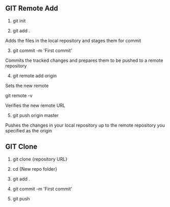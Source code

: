 
## GIT Remote Add 

1. git init

2. git add .

Adds the files in the local repository and stages them for commit

3. git commit -m 'First commit'
  
Commits the tracked changes and prepares them to be pushed to a remote repository

4. git remote add origin <remote repository URL>

Sets the new remote

git remote -v

Verifies the new remote URL

5. git push origin master

Pushes the changes in your local repository up to the remote repository you specified as the origin

## GIT Clone 

1. git clone {repository URL}

2. cd {New repo folder}

3. git add .

4. git commit -m 'First commit'

5. git push
